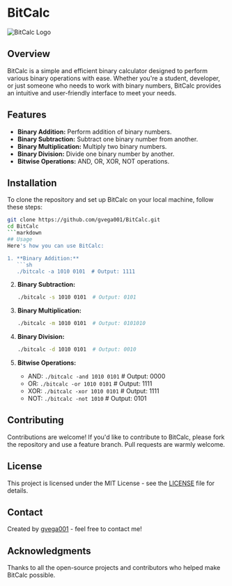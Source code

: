 # BitCalc

![BitCalc Logo](https://via.placeholder.com/150)  <!-- Placeholder for logo, replace with actual URL if available -->

## Overview
BitCalc is a simple and efficient binary calculator designed to perform various binary operations with ease. Whether you're a student, developer, or just someone who needs to work with binary numbers, BitCalc provides an intuitive and user-friendly interface to meet your needs.

## Features
- **Binary Addition:** Perform addition of binary numbers.
- **Binary Subtraction:** Subtract one binary number from another.
- **Binary Multiplication:** Multiply two binary numbers.
- **Binary Division:** Divide one binary number by another.
- **Bitwise Operations:** AND, OR, XOR, NOT operations.

## Installation
To clone the repository and set up BitCalc on your local machine, follow these steps:
```sh
git clone https://github.com/gvega001/BitCalc.git
cd BitCalc
```markdown
## Usage
Here's how you can use BitCalc:

1. **Binary Addition:**
   ```sh
   ./bitcalc -a 1010 0101  # Output: 1111
   ```

2. **Binary Subtraction:**
   ```sh
   ./bitcalc -s 1010 0101  # Output: 0101
   ```

3. **Binary Multiplication:**
   ```sh
   ./bitcalc -m 1010 0101  # Output: 0101010
   ```

4. **Binary Division:**
   ```sh
   ./bitcalc -d 1010 0101  # Output: 0010
   ```

5. **Bitwise Operations:**
   - AND: `./bitcalc -and 1010 0101`  # Output: 0000
   - OR: `./bitcalc -or 1010 0101`  # Output: 1111
   - XOR: `./bitcalc -xor 1010 0101`  # Output: 1111
   - NOT: `./bitcalc -not 1010`  # Output: 0101

## Contributing
Contributions are welcome! If you'd like to contribute to BitCalc, please fork the repository and use a feature branch. Pull requests are warmly welcome.

## License
This project is licensed under the MIT License - see the [LICENSE](LICENSE) file for details.

## Contact
Created by [gvega001](https://github.com/gvega001) - feel free to contact me!

## Acknowledgments
Thanks to all the open-source projects and contributors who helped make BitCalc possible.
```
